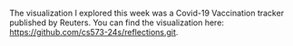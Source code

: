 The visualization I explored this week was a Covid-19 Vaccination tracker published by Reuters. You can find the visualization here: https://github.com/cs573-24s/reflections.git.
